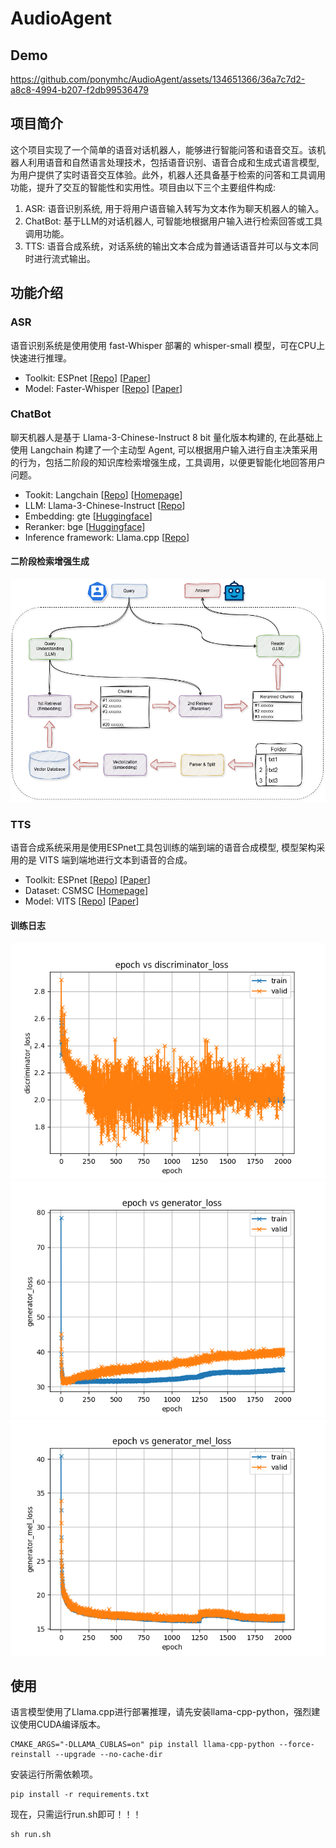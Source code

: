 # AudioAgent
## Demo
https://github.com/ponymhc/AudioAgent/assets/134651366/36a7c7d2-a8c8-4994-b207-f2db99536479
## 项目简介
这个项目实现了一个简单的语音对话机器人，能够进行智能问答和语音交互。该机器人利用语音和自然语言处理技术，包括语音识别、语音合成和生成式语言模型, 为用户提供了实时语音交互体验。此外，机器人还具备基于检索的问答和工具调用功能，提升了交互的智能性和实用性。项目由以下三个主要组件构成:
1. ASR: 语音识别系统, 用于将用户语音输入转写为文本作为聊天机器人的输入。
2. ChatBot: 基于LLM的对话机器人, 可智能地根据用户输入进行检索回答或工具调用功能。
3. TTS: 语音合成系统，对话系统的输出文本合成为普通话语音并可以与文本同时进行流式输出。
## 功能介绍
### ASR
语音识别系统是使用使用 fast-Whisper 部署的 whisper-small 模型，可在CPU上快速进行推理。
* Toolkit: ESPnet [[Repo](https://github.com/espnet/espnet)] [[Paper](https://arxiv.org/abs/1804.00015)]
* Model: Faster-Whisper [[Repo](https://github.com/SYSTRAN/faster-whisper)] [[Paper](https://arxiv.org/abs/2212.04356)]
### ChatBot
聊天机器人是基于 Llama-3-Chinese-Instruct 8 bit 量化版本构建的, 在此基础上使用 Langchain 构建了一个主动型 Agent, 可以根据用户输入进行自主决策采用的行为，包括二阶段的知识库检索增强生成，工具调用，以便更智能化地回答用户问题。   
* Tookit: Langchain [[Repo](https://github.com/langchain-ai/langchain)] [[Homepage](https://www.langchain.com/)]
* LLM: Llama-3-Chinese-Instruct [[Repo](https://github.com/ymcui/Chinese-LLaMA-Alpaca-3)]
* Embedding: gte [[Huggingface](https://huggingface.co/thenlper/gte-large-zh)]
* Reranker: bge [[Huggingface](https://huggingface.co/BAAI/bge-reranker-base)]
* Inference framework: Llama.cpp [[Repo](https://github.com/ggerganov/llama.cpp)]
#### 二阶段检索增强生成
![Two stage RAG](https://github.com/ponymhc/AudioAgent/blob/main/image/two_stage_rag.png)
### TTS
语音合成系统采用是使用ESPnet工具包训练的端到端的语音合成模型, 模型架构采用的是 VITS 端到端地进行文本到语音的合成。
* Toolkit: ESPnet [[Repo](https://github.com/espnet/espnet)] [[Paper](https://arxiv.org/abs/1804.00015)]
* Dataset: CSMSC [[Homepage](https://www.data-baker.com/open_source.html)]
* Model: VITS [[Repo](https://github.com/jaywalnut310/vits)] [[Paper](https://arxiv.org/abs/2106.06103)]
#### 训练日志
![Discriminator_loss](https://github.com/ponymhc/AudioAgent/blob/main/image/vits_discriminator_loss.png)
![Generator_loss](https://github.com/ponymhc/AudioAgent/blob/main/image/vits_generator_loss.png)
![Generator_mel_loss](https://github.com/ponymhc/AudioAgent/blob/main/image/vits_generator_mel_loss.png)
## 使用
语言模型使用了Llama.cpp进行部署推理，请先安装llama-cpp-python，强烈建议使用CUDA编译版本。
```
CMAKE_ARGS="-DLLAMA_CUBLAS=on" pip install llama-cpp-python --force-reinstall --upgrade --no-cache-dir
```
安装运行所需依赖项。
```
pip install -r requirements.txt
```
现在，只需运行run.sh即可！！！
```
sh run.sh
```

